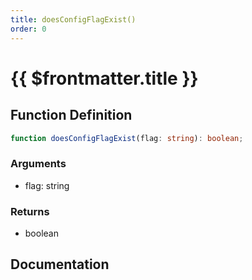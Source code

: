 ```yaml
---
title: doesConfigFlagExist()
order: 0
---
```


# {{ $frontmatter.title }}

## Function Definition

```ts
function doesConfigFlagExist(flag: string): boolean;
```

### Arguments

* flag: string

### Returns

* boolean

## Documentation

<!--@include: ./parts/doesConfigFlagExist.md-->
